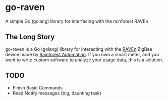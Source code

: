 go-raven
========

A simple Go (golang) library for interfacing with the rainforest RAVEn

The Long Story
--------------
go-raven is a Go (golang) library for interacting with the [RAVEn](http://rainforestautomation.com/raven_support) ZigBee device made by [Rainforest Automation](http://rainforestautomation.com). If you own a smart meter, and you want to write custom software to analyze your usage data, this is a solution.

TODO
----
* Finish Basic Commands
* Read Notify messages (big, daunting task)

